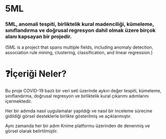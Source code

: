 # 5ML
### 5ML, anomali tespiti, birliktelik kural madenciliği, kümeleme, sınıflandırma ve doğrusal regresyon dahil olmak üzere birçok alanı kapsayan bir projedir.
(5ML is a project that spans multiple fields, including anomaly detection, association rule mining, clustering, classification, and linear regression.)

# ❓İçeriği Neler?

Bu proje COVID-19 bazlı bir veri seti üzerinde aykırı değer tespiti, kümeleme, sınıflandırma, doğrusal regresyon ve birliktelik kural çıkarımı adımlarını içermektedir. 

Her bir adımda nasıl uygulamalar yapıldığı ve nasıl bir inceleme sürecine gidildiği görsel desteklerle birlikte gösterilmiş ve açıklanmıştır.

Aynı zamanda her bir adım Knime platformu üzerinden de denenmiş ve görsel olarak belirtilmiştir.

